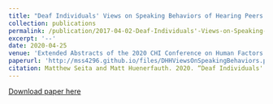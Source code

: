 ```yaml
---
title: "Deaf Individuals' Views on Speaking Behaviors of Hearing Peers when Using an Automatic Captioning App"
collection: publications
permalink: /publication/2017-04-02-Deaf-Individuals'-Views-on-Speaking-Behaviors-of-Hearing-Peers-when-Using-an-Automatic-Captioning-App
excerpt: '--'
date: 2020-04-25
venue: 'Extended Abstracts of the 2020 CHI Conference on Human Factors in Computing Systems'
paperurl: 'http://mss4296.github.io/files/DHHViewsOnSpeakingBehaviors.pdf'
citation: Matthew Seita and Matt Huenerfauth. 2020. “Deaf Individuals' Views on Speaking Behaviors of Hearing Peers when Using an Automatic Captioning App.” In Extended Abstracts of the 2020 CHI Conference on Human Factors in Computing Systems (CHI EA '20). Association for Computing Machinery, New York, NY, USA, 1–8.
---
```


[Download paper here](http://mss4296.github.io/files/DHHViewsOnSpeakingBehaviors.pdf)
